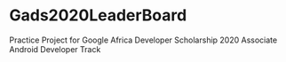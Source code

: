 # Gads2020LeaderBoard
Practice Project for Google Africa Developer Scholarship 2020 Associate Android Developer Track
